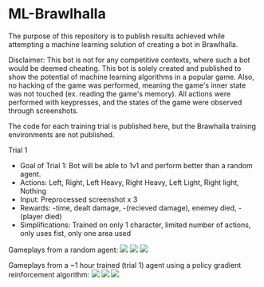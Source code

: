 # ML-Brawlhalla
The purpose of this repository is to publish results achieved while attempting a machine learning solution of creating a bot in Brawlhalla.

Disclaimer: This bot is not for any competitive contexts, where such a bot would be deemed cheating. This bot is solely created and published to show the potential of machine learning algorithms in a popular game. Also, no hacking of the game was performed, meaning the game's inner state was not touched (ex. reading the game's memory). All actions were performed with keypresses, and the states of the game were observed through screenshots.

The code for each training trial is published here, but the Brawhalla training environments are not published.

Trial 1
- Goal of Trial 1: Bot will be able to 1v1 and perform better than a random agent.
- Actions: Left, Right, Left Heavy, Right Heavy, Left Light, Right light, Nothing
- Input: Preprocessed screenshot x 3
- Rewards: -time, dealt damage, -(recieved damage), enemey died, -(player died)
- Simplifications: Trained on only 1 character, limited number of actions, only uses fist, only one area used

Gameplays from a random agent:
![](./gifs/random_1.gif)
![](./gifs/random_2.gif)
![](./gifs/random_3.gif)

Gameplays from a ~1 hour trained (trial 1) agent using a policy gradient reinforcement algorithm:
![](./gifs/trained_t1_1.gif)
![](./gifs/trained_t1_2.gif)
![](./gifs/trained_t1_3.gif)
